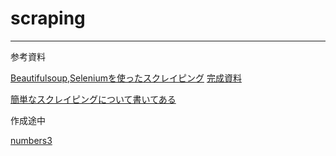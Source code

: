 # scraping

----

参考資料

[Beautifulsoup,Seleniumを使ったスクレイピング](https://www.youtube.com/watch?v=usxBYNhDwa4)
[完成資料](https://colab.research.google.com/drive/17APH7ZmKFlYPxxxrmwejhh1URziMyZBT?usp=sharing#scrollTo=uhu6wjSV-H8W)

[簡単なスクレイピングについて書いてある](https://www.pasonatech.co.jp/workstyle/column/detail.html?p=2638)


作成途中

[numbers3](https://colab.research.google.com/drive/1UxO4HwLe0kJTL0TlWrCdqQxMLlCWOZtX#scrollTo=Ers5PE1sJR05)